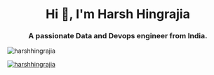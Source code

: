 <h1 align="center">Hi 👋, I'm Harsh Hingrajia</h1>
<h3 align="center">A passionate Data and Devops engineer from India.</h3>

<p align="left"> <img src="https://komarev.com/ghpvc/?username=harshhingrajia&label=Profile%20views&color=0e75b6&style=flat" alt="harshhingrajia" /> </p>

<p align="left"> <a href="https://github.com/ryo-ma/github-profile-trophy"><img src="https://github-profile-trophy.vercel.app/?username=harshhingrajia&theme=darkhub" alt="harshhingrajia" /></a> </p>
